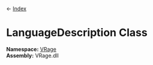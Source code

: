 ← [Index](Api-Index)

# LanguageDescription Class

**Namespace:** [VRage](VRage)  
**Assembly:** VRage.dll

